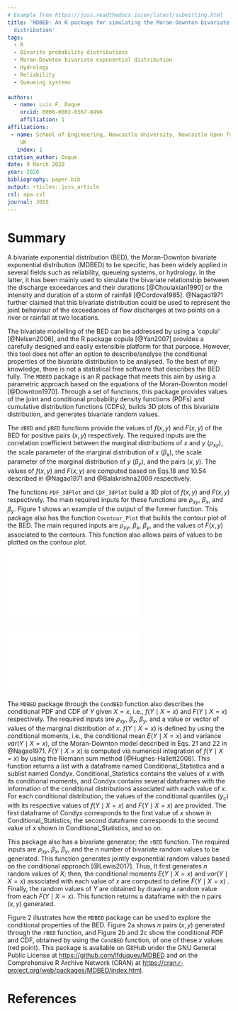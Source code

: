 ```yaml
---
# Example from https://joss.readthedocs.io/en/latest/submitting.html
title: 'MDBED: An R package for simulating the Moran-Downton bivariate exponential
  distribution'
tags:
  - R
  - Bivarite probability distributions
  - Moran-Downton bivariate exponential distribution
  - Hydrology
  - Reliability
  - Queueing systems
  
authors:
  - name: Luis F. Duque
    orcid: 0000-0002-0367-8496
    affiliation: 1
affiliations:
 - name: School of Engineering, Newcastle University, Newcastle Upon Tyne NE1 7RU,
    UK
   index: 1
citation_author: Duque.
date: 9 March 2020
year: 2020
bibliography: paper.bib
output: rticles::joss_article
csl: apa.csl
journal: JOSS
---
```


# Summary

A bivariate exponential distribution (BED), the Moran-Downton bivariate exponential distribution (MDBED) to be specific, has been widely applied in several fields such as reliability, queueing systems, or hydrology. In the latter, it has been mainly used to simulate the bivariate relationship between the discharge exceedances and their durations [@Choulakian1990] or the intensity and duration of a storm of rainfall [@Cordova1985]. @Nagao1971 further claimed that this bivariate distribution could be used to represent the joint behaviour of the exceedances of flow discharges at two points on a river or rainfall at two locations.

The bivariate modelling of the BED can be addressed by using a 'copula' [@Nelsen2006], and the R package copula [@Yan2007] provides a carefully designed and easily extensible platform for that purpose. However, this tool does not offer an option to describe/analyse the conditional properties of the bivariate distribution to be analysed. To the best of my knowledge, there is not a statistical free software that describes the BED fully. The ``MDBED`` package is an R package that meets this aim by using a parametric approach based on the equations of the Moran-Downton model [@Downton1970].  Through a set of functions, this package provides values of the joint and conditional probability density functions (PDFs) and cumulative distribution functions (CDFs), builds 3D plots of this bivariate distribution, and generates bivariate random values.

The ``dBED`` and ``pBED`` functions provide the values of $f(x,y)$ and $F(x,y)$ of the BED for positive pairs ($x,y$) respectively. The required inputs are the correlation coefficient between the marginal distributions of $x$ and $y$ ($\rho_{xy}$), the scale parameter of the marginal distribution of $x$ ($\beta_x$), the scale parameter of the marginal distribution of $y$ ($\beta_y$), and the pairs ($x,y$). The values of $f(x,y)$ and $F(x,y)$ are computed based on Eqs.18 and 10.54 described in @Nagao1971 and @Balakrishna2009 respectively.

The functions ``PDF_3dPlot`` and ``CDF_3dPlot`` build a 3D plot of $f(x,y)$ and $F(x,y)$ respectively. The main required inputs for these functions are $\rho_{xy}$, $\beta_x$, and $\beta_y$. Figure 1 shows an example of the output of the former function. This package also has the function ``Countour_Plot`` that builds the contour plot of the BED. The main required inputs are $\rho_{xy}$, $\beta_x$, $\beta_y$, and the values of $F(x,y)$ associated to the contours. This function also allows pairs of values to be plotted on the contour plot.

![Output of the ``PDF_3dPlot`` function of the ``MDBED`` R package. Adopted parameters: $\rho_{xy}$=0.85, $\beta_x$=1, $\beta_y$=1](paper_files/figure-latex/unnamed-chunk-1-1.pdf) 

![Figure to illustrate the description of the conditional properties of the BED through the MDBED package. a) $n$ pairs ($x,y$) generated by using the ``rBED`` function, b) and c) conditional PDF and CDF of one the values of $x$ shown in c)(red point). The values of the conditional PDF and CDF can be obtained through the ``CondBED`` function. Adopted parameters for this example: $\rho_{xy}$=0.85, $\beta_x$=1, $\beta_y$=1, $n$=50](paper_files/figure-latex/unnamed-chunk-2-1.pdf) 

The ``MDBED`` package through the ``CondBED`` function also describes the conditional PDF and CDF of $Y$ given $X=x$, i.e., $f(Y \mid X=x)$ and $F(Y \mid X=x)$ respectively.  The required inputs are $\rho_{xy}$, $\beta_x$, $\beta_y$, and a value or vector of values of the marginal distribution of $x$. $f(Y \mid X=x)$ is defined by using the conditional moments, i.e., the conditional mean $E(Y \mid X=x)$ and variance $var(Y \mid X=x)$,  of the Moran-Downton model described in Eqs. 21 and 22 in @Nagao1971. $F(Y \mid X=x)$ is computed via numerical integration of $f(Y \mid X=x)$ by using the Riemann sum method [@Hughes-Hallett2008]. This function returns a list with a dataframe named Conditional_Statistics and a sublist named Condyx. Conditional_Statistics contains the values of $x$ with its conditional moments, and Condyx contains several dataframes with the information of the conditional distributions associated with each value of $x$. For each conditional distribution, the values of the conditional quantiles ($y_c$) with its respective values of $f(Y \mid X=x)$ and $F(Y \mid X=x)$ are provided. The first dataframe of Condyx corresponds to the first value of $x$ shown in Conditional_Statistics; the second dataframe corresponds to the second value of $x$ shown in Conditional_Statistics, and so on. 

This package also has a bivariate generator; the ``rBED`` function. The required inputs are $\rho_{xy}$, $\beta_x$, $\beta_y$, and the $n$ number of bivariate random values to be generated. This function generates jointly exponential random values based on the conditional approach [@Lewis2017]. Thus, It first generates $n$ random values of $X$; then, the conditional moments $E(Y \mid X=x)$ and $var(Y \mid X=x)$ associated with each value of $x$ are computed to define $F(Y \mid X=x)$ . Finally, the random values of $Y$ are obtained by drawing a random value from each $F(Y \mid X=x)$. This function returns a dataframe with the $n$ pairs ($x,y$) generated. 

Figure 2 illustrates how the ``MDBED`` package can be used to explore the conditional properties of the BED. Figure 2a shows $n$ pairs ($x,y$) generated through the ``rBED`` function, and Figure 2b and 2c show the conditional PDF and CDF, obtained by using the ``CondBED`` function, of one of these $x$ values (red point). This package is available on GitHub under the GNU General Public License at https://github.com/lfduquey/MDBED and on the Comprehensive R Archive Network (CRAN) at https://cran.r-project.org/web/packages/MDBED/index.html.

# References

